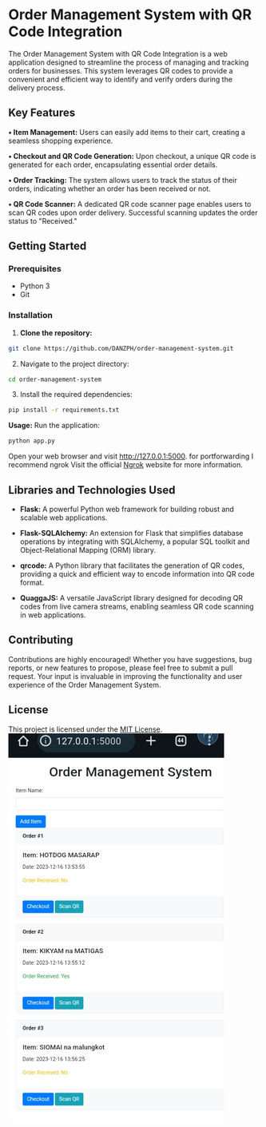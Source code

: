 # Order Management System with QR Code Integration

The Order Management System with QR Code Integration is a web application designed to streamline the process of managing and tracking orders for businesses. This system leverages QR codes to provide a convenient and efficient way to identify and verify orders during the delivery process.

## Key Features

  **• Item Management:** Users can easily add items to their cart, creating a seamless shopping experience.

 **• Checkout and QR Code Generation:** Upon checkout, a unique QR code is generated for each order, encapsulating essential order details.

 **• Order Tracking:** The system allows users to track the status of their orders, indicating whether an order has been received or not.

 **• QR Code Scanner:** A dedicated QR code scanner page enables users to scan QR codes upon order delivery. Successful scanning updates the order status to "Received."

## Getting Started

### Prerequisites

- Python 3
- Git

### Installation

1. **Clone the repository:**

```bash
git clone https://github.com/DANZPH/order-management-system.git
```
2. Navigate to the project directory:
```bash
cd order-management-system
```
3. Install the required dependencies:
```bash
pip install -r requirements.txt
```
**Usage:**
Run the application:
```bash
python app.py
```
Open your web browser and visit http://127.0.0.1:5000.
for portforwarding I recommend ngrok
Visit the official [Ngrok](https://ngrok.com/) website for more information.

## Libraries and Technologies Used

- **Flask:** A powerful Python web framework for building robust and scalable web applications.

- **Flask-SQLAlchemy:** An extension for Flask that simplifies database operations by integrating with SQLAlchemy, a popular SQL toolkit and Object-Relational Mapping (ORM) library.

- **qrcode:** A Python library that facilitates the generation of QR codes, providing a quick and efficient way to encode information into QR code format.

- **QuaggaJS:** A versatile JavaScript library designed for decoding QR codes from live camera streams, enabling seamless QR code scanning in web applications.

## Contributing

Contributions are highly encouraged! Whether you have suggestions, bug reports, or new features to propose, please feel free to submit a pull request. Your input is invaluable in improving the functionality and user experience of the Order Management System.

## License

This project is licensed under the [MIT License](LICENSE).
![Alt Text](screenshot/Screenshot_20231216-215848.jpg)

